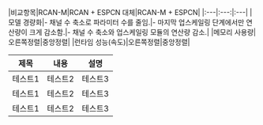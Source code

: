 |비교항목|RCAN-M|RCAN + ESPCN 대체|RCAN-M + ESPCN|
|:---|:---:|:---|
|모델 경량화|- 채널 수 축소로 파라미터 수를 줄임.|- 마지막 업스케일링 단계에서만 연산량이 크게 감소함.|- 채널 수 축소와 업스케일링 모듈의 연산량 감소.|
|메모리 사용량|오른쪽정렬|중앙정렬|
|런타임 성능(속도)|오른쪽정렬|중앙정렬|

|제목|내용|설명|
|------|---|---|
|테스트1|테스트2|테스트3|
|테스트1|테스트2|테스트3|
|테스트1|테스트2|테스트3|
